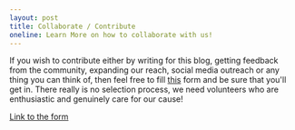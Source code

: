 ```yaml
---
layout: post
title: Collaborate / Contribute
oneline: Learn More on how to collaborate with us!
---
```


If you wish to contribute either by writing for this blog, getting feedback from the community, expanding our reach, social media outreach or any thing you can think of, then feel free to fill [this][1] form and be sure that you'll get in. There really is no selection process, we need volunteers who are enthusiastic and genuinely care for our cause!

[Link to the form][1]

[1]: https://forms.gle/WH3qZvpo6BmqiYD77
